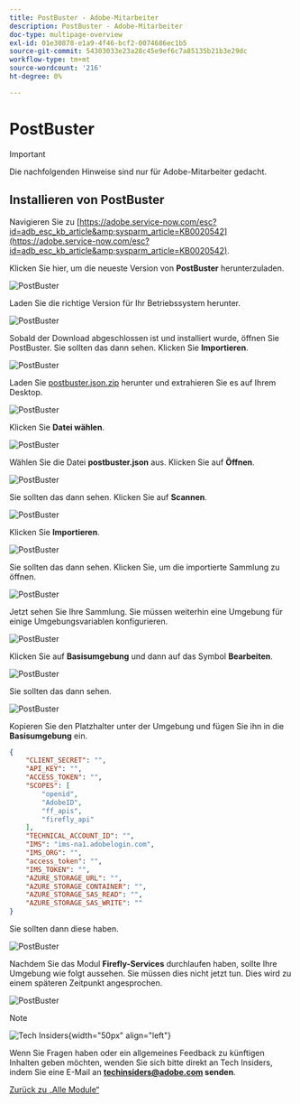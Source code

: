```yaml
---
title: PostBuster - Adobe-Mitarbeiter
description: PostBuster - Adobe-Mitarbeiter
doc-type: multipage-overview
exl-id: 01e30878-e1a9-4f46-bcf2-0074686ec1b5
source-git-commit: 54303033e23a28c45e9ef6c7a85135b21b3e29dc
workflow-type: tm+mt
source-wordcount: '216'
ht-degree: 0%

---
```


# PostBuster

>[!IMPORTANT]
>
>Die nachfolgenden Hinweise sind nur für Adobe-Mitarbeiter gedacht.

## Installieren von PostBuster

Navigieren Sie zu [https://adobe.service-now.com/esc?id=adb_esc_kb_article&amp;sysparm_article=KB0020542](https://adobe.service-now.com/esc?id=adb_esc_kb_article&amp;sysparm_article=KB0020542).

Klicken Sie hier, um die neueste Version von **PostBuster** herunterzuladen.

![PostBuster](./assets/images/pb1.png)

Laden Sie die richtige Version für Ihr Betriebssystem herunter.

![PostBuster](./assets/images/pb2.png)

Sobald der Download abgeschlossen ist und installiert wurde, öffnen Sie PostBuster. Sie sollten das dann sehen. Klicken Sie **Importieren**.

![PostBuster](./assets/images/pb3.png)

Laden Sie [postbuster.json.zip](./assets/postman/postbuster.json.zip) herunter und extrahieren Sie es auf Ihrem Desktop.

![PostBuster](./assets/images/pbpb.png)

Klicken Sie **Datei wählen**.

![PostBuster](./assets/images/pb4.png)

Wählen Sie die Datei **postbuster.json** aus. Klicken Sie auf **Öffnen**.

![PostBuster](./assets/images/pb5.png)

Sie sollten das dann sehen. Klicken Sie auf **Scannen**.

![PostBuster](./assets/images/pb6.png)

Klicken Sie **Importieren**.

![PostBuster](./assets/images/pb7.png)

Sie sollten das dann sehen. Klicken Sie, um die importierte Sammlung zu öffnen.

![PostBuster](./assets/images/pb8.png)

Jetzt sehen Sie Ihre Sammlung. Sie müssen weiterhin eine Umgebung für einige Umgebungsvariablen konfigurieren.

![PostBuster](./assets/images/pb9.png)

Klicken Sie auf **Basisumgebung** und dann auf das Symbol **Bearbeiten**.

![PostBuster](./assets/images/pb10.png)

Sie sollten das dann sehen.

![PostBuster](./assets/images/pb11.png)

Kopieren Sie den Platzhalter unter der Umgebung und fügen Sie ihn in die **Basisumgebung** ein.

```json
{
	"CLIENT_SECRET": "",
	"API_KEY": "",
	"ACCESS_TOKEN": "",
	"SCOPES": [
		"openid",
		"AdobeID",
		"ff_apis",
		"firefly_api"
	],
	"TECHNICAL_ACCOUNT_ID": "",
	"IMS": "ims-na1.adobelogin.com",
	"IMS_ORG": "",
	"access_token": "",
	"IMS_TOKEN": "",
	"AZURE_STORAGE_URL": "",
	"AZURE_STORAGE_CONTAINER": "",
	"AZURE_STORAGE_SAS_READ": "",
	"AZURE_STORAGE_SAS_WRITE": ""
}
```

Sie sollten dann diese haben.

![PostBuster](./assets/images/pb12.png)

Nachdem Sie das Modul **Firefly-Services** durchlaufen haben, sollte Ihre Umgebung wie folgt aussehen. Sie müssen dies nicht jetzt tun. Dies wird zu einem späteren Zeitpunkt angesprochen.

![PostBuster](./assets/images/pb13.png)

>[!NOTE]
>
>![Tech Insiders](./assets/images/techinsiders.png){width="50px" align="left"}
>
>Wenn Sie Fragen haben oder ein allgemeines Feedback zu künftigen Inhalten geben möchten, wenden Sie sich bitte direkt an Tech Insiders, indem Sie eine E-Mail an **techinsiders@adobe.com senden**.

[Zurück zu „Alle Module“](./overview.md)
